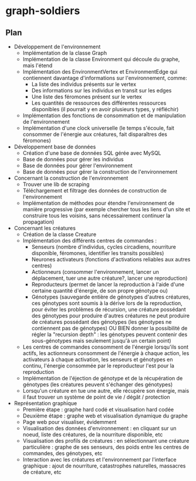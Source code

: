 # graph-soldiers

## Plan

- Développement de l'environnement
    - Implémentation de la classe Graph
    - Implémentation de la classe Environment qui découle du graphe, mais l'étend
    - Implémentation des EnvironmentVertex et EnvironmentEdge qui contiennent davantage d'informations sur l'environnement, comme: 
        - La liste des individus présents sur le vertex
        - Des informations sur les individus en transit sur les edges
        - Une liste des féromones présent sur le vertex
        - Les quantités de ressources des différentes ressources disponibles (il pourrait y en avoir plusieurs types, y réfléchir)
    - Implémentation des fonctions de consommation et de manipulation de l'environnement
    - Implémentation d'une clock universelle (le temps s'écoule, fait consommer de l'énergie aux créatures, fait disparaîtres des féromones)
- Développement base de données
    - Création d'une base de données SQL gérée avec MySQL
    - Base de données pour gérer les individus
    - Base de données pour gérer l'environnement
    - Base de données pour gérer la construction de l'environnement
- Concernant la construction de l'environnement
    - Trouver une lib de scraping
    - Téléchargement et filtrage des données de construction de l'environnement
    - Implémentation de méthodes pour étendre l'environnement de manière progressive (par exemple chercher tous les liens d'un site et construire tous les voisins, sans nécessairement continuer la propagation)
- Concernant les créatures
    - Création de la classe Creature
    - Implémentation des différents centres de commandes :
        - Senseurs (nombre d'individus, cycles circadiens, nourriture disponible, féromones, identifier les transits possibles)
        - Neurones activateurs (fonctions d'activations reliables aux autres centres)
        - Actionneurs (consommer l'environnement, lancer un déplacement, tuer une autre créature?, lancer une reproduction)
        - Reproducteurs (permet de lancer la reproduction à l'aide d'une certaine quantité d'énergie, de son propre génotype ou)
        - Génotypes (sauvegarde entière de génotypes d'autres créatures, ces génotypes sont soumis à la dérive lors de la reproduction, pour éviter les problèmes de récursion, une créature possédant des génotypes pour produire d'autres créatures ne peut produire de créatures possédant des génotypes (les génotypes ne contiennent pas de génotypes) OU BIEN donner la possibilité de régler la "recursion depth" : les génotypes peuvent contenir des sous-génotypes mais seulement jusqu'à un certain point)
    - Les centres de commandes consomment de l'énergie lorsqu'ils sont actifs, les actionneurs consomment de l'énergie à chaque action, les activateurs à chaque activation, les senseurs et génotypes en continu, l'énergie consommée par le reproducteur l'est pour la reproduction
    - Implémentation de l'éjection de génotype et de la récupération de génotypes (les créatures peuvent s'échanger des génotypes)
    - Lorsqu'un créature en tue une autre, elle récupère son énergie, mais il faut trouver un système de point de vie / dégât / protection
- Représentation graphique
    - Première étape : graphe hard codé et visualisation hard codée
    - Deuxième étape : graphe web et visualisation dynamique du graphe
    - Page web pour visualiser, évidemment
    - Visualisation des données d'environnement : en cliquant sur un noeud, liste des créatures, de la nourriture disponible, etc
    - Visualisation des profils de créatures : en sélectionnant une créature particulière : graphe de ses senseurs, des poids entre les centres de commandes, des génotypes, etc
    - Interaction avec les créatures et l'environnement par l'interface graphique : ajout de nourriture, catastrophes naturelles, massacres de créature, etc

